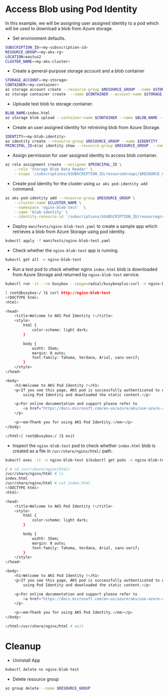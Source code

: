 # Access Blob using Pod Identity

In this example, we will be assigning user assigned identity to a pod which will be used to download a blob from Azure storage.

- Set environment defaults.

```sh
SUBSCRIPTION_ID=<my-subsscription-id>
RESOURCE_GROUP=<my-aks-rg>
LOCATION=eastus2
CLUSTER_NAME=<my-aks-cluster>
```

- Create a general-purpose storage account and a blob container 

```sh
STORAGE_ACCOUNT=<my-storage>
CONTAINER=<my-container>
az storage account create --resource-group $RESOURCE_GROUP --name $STORAGE_ACCOUNT --location $LOCATION --encryption-services blob
az storage container create  --name $CONTAINER --account-name $STORAGE_ACCOUNT
```

- Uploade test blob to storage container.

```sh
BLOB_NAME=index.html
az storage blob upload --container-name $CONTAINER --name $BLOB_NAME --file /blobs/index.html 
```
 
- Create an user assigned identity for retreiving blob from Azure Storage.

```sh
IDENTITY=<my-blob-identity>
az identity create --resource-group $RESOURCE_GROUP --name $IDENTITY
PRINCIPAL_ID=$(az identity show --resource-group $RESOURCE_GROUP  --name $IDENTITY --query 'principalId' -o tsv)
```

- Assign permission for user assigned identity to access blob container.

```sh
az role assignment create --assignee $PRINCIPAL_ID \
    --role 'Storage Blob Data Reader' \
    --scope '/subscriptions/$SUBSCRIPTION_ID/resourceGroups/$RESOURCE_GROUP/providers/Microsoft.Storage/storageAccounts/$STORAGE_ACCOUNT'
```

- Create pod identity for the cluster using `az aks pod-identity add` command.

```sh
az aks pod-identity add --resource-group $RESOURCE_GROUP \
    --cluster-name $CLUSTER_NAME \
    --namespace 'nginx-blob-test'  \
    --name 'blob-identity' \
    --identity-resource-id '/subscriptions/$SUBSCRIPTION_ID/resourcegroups/$$RESOURCE_GROUP/providers/Microsoft.ManagedIdentity/userAssignedIdentities/$IDENTITY'
```

- Deploy `manifests/nginx-blob-test.yaml` to create a sample app which retrieves a blob from Azure Storage using pod identity.

```sh
kubectl apply -f manifests/nginx-blob-test.yaml
```

- Check whether the `nginx-blob-test` app is running.

```sh
kubectl get all -n nginx-blob-test
```

- Run a test pod to check whether nginx `index.html` blob is downloaded from Azure Storage and returned by `nginx-blob-test` service.

```sh
kubectl run -it --rm busybox --image=radial/busyboxplus:curl -n nginx-blob-test -- sh

[ root@busybox:/ ]$ curl http://nginx-blob-test
<!DOCTYPE html>
<html>

<head>
    <title>Welcome to AKS Pod Identity !</title>
    <style>
        html {
            color-scheme: light dark;
        }

        body {
            width: 35em;
            margin: 0 auto;
            font-family: Tahoma, Verdana, Arial, sans-serif;
        }
    </style>
</head>

<body>
    <h1>Welcome to AKS Pod Identity !</h1>
    <p>If you see this page, AKS pod is successfully authenticated to Azure Blob Storage
        using Pod Identity and downloaded the static content.</p>

    <p>For online documentation and support please refer to
        <a href="https://docs.microsoft.com/en-us/azure/aks/use-azure-ad-pod-identity/">docs.microsoft.com</a>.
    </p>

    <p><em>Thank you for using AKS Pod Identity.</em></p>
</body>

</html>[ root@busybox:/ ]$ exit
```

- Inspect the `nginx-blob-test` pod to check whether `index.html` blob is created as a file in `/usr/share/nginx/html/` path.

```sh
kubectl exec -it -n nginx-blob-test $(kubectl get pods -n nginx-blob-test -l app=nginx-blob-test -o jsonpath='{.items[0].metadata.name}') -- sh

/ # cd /usr/share/nginx/html/
/usr/share/nginx/html # ls
index.html
/usr/share/nginx/html # cat index.html
<!DOCTYPE html>
<html>

<head>
    <title>Welcome to AKS Pod Identity !</title>
    <style>
        html {
            color-scheme: light dark;
        }

        body {
            width: 35em;
            margin: 0 auto;
            font-family: Tahoma, Verdana, Arial, sans-serif;
        }
    </style>
</head>

<body>
    <h1>Welcome to AKS Pod Identity !</h1>
    <p>If you see this page, AKS pod is successfully authenticated to Azure Blob Storage
        using Pod Identity and downloaded the static content.</p>

    <p>For online documentation and support please refer to
        <a href="https://docs.microsoft.com/en-us/azure/aks/use-azure-ad-pod-identity/">docs.microsoft.com</a>.
    </p>

    <p><em>Thank you for using AKS Pod Identity.</em></p>
</body>

</html>/usr/share/nginx/html # exit
```

# Cleanup

- Uninstall App 

```sh
kubectl delete ns nginx-blob-test
```

- Delete resource group

```sh
az group delete --name $RESOURCE_GROUP
```